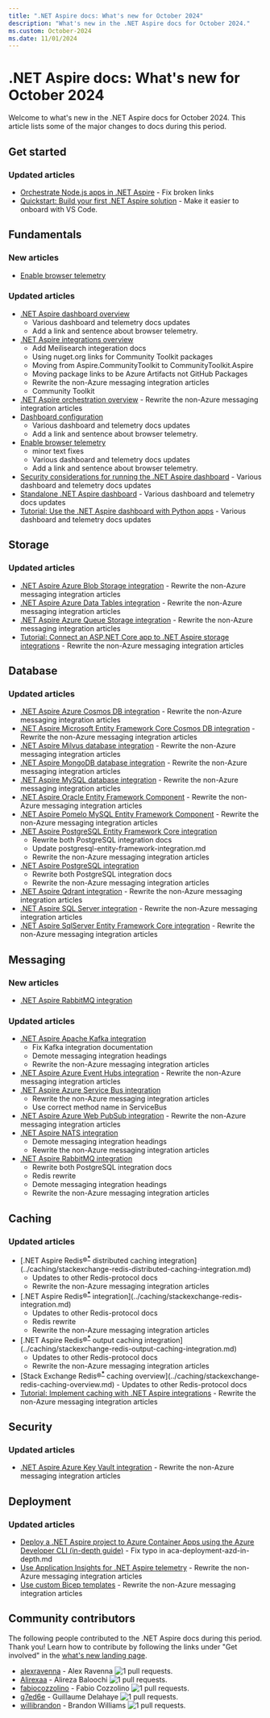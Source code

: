 ```yaml
---
title: ".NET Aspire docs: What's new for October 2024"
description: "What's new in the .NET Aspire docs for October 2024."
ms.custom: October-2024
ms.date: 11/01/2024
---
```


# .NET Aspire docs: What's new for October 2024

Welcome to what's new in the .NET Aspire docs for October 2024. This article lists some of the major changes to docs during this period.

## Get started

### Updated articles

- [Orchestrate Node.js apps in .NET Aspire](../get-started/build-aspire-apps-with-nodejs.md) - Fix broken links
- [Quickstart: Build your first .NET Aspire solution](../get-started/build-your-first-aspire-app.md) - Make it easier to onboard with VS Code.

## Fundamentals

### New articles

- [Enable browser telemetry](../fundamentals/dashboard/enable-browser-telemetry.md)

### Updated articles

- [.NET Aspire dashboard overview](../fundamentals/dashboard/overview.md)
  - Various dashboard and telemetry docs updates
  - Add a link and sentence about browser telemetry.
- [.NET Aspire integrations overview](../fundamentals/integrations-overview.md)
  - Add Meilisearch integeration docs
  - Using nuget.org links for Community Toolkit packages
  - Moving from Aspire.CommunityToolkit to CommunityToolkit.Aspire
  - Moving package links to be Azure Artifacts not GitHub Packages
  - Rewrite the non-Azure messaging integration articles
  - Community Toolkit
- [.NET Aspire orchestration overview](../fundamentals/app-host-overview.md) - Rewrite the non-Azure messaging integration articles
- [Dashboard configuration](../fundamentals/dashboard/configuration.md)
  - Various dashboard and telemetry docs updates
  - Add a link and sentence about browser telemetry.
- [Enable browser telemetry](../fundamentals/dashboard/enable-browser-telemetry.md)
  - minor text fixes
  - Various dashboard and telemetry docs updates
  - Add a link and sentence about browser telemetry.
- [Security considerations for running the .NET Aspire dashboard](../fundamentals/dashboard/security-considerations.md) - Various dashboard and telemetry docs updates
- [Standalone .NET Aspire dashboard](../fundamentals/dashboard/standalone.md) - Various dashboard and telemetry docs updates
- [Tutorial: Use the .NET Aspire dashboard with Python apps](../fundamentals/dashboard/standalone-for-python.md) - Various dashboard and telemetry docs updates

## Storage

### Updated articles

- [.NET Aspire Azure Blob Storage integration](../storage/azure-storage-blobs-integration.md) - Rewrite the non-Azure messaging integration articles
- [.NET Aspire Azure Data Tables integration](../storage/azure-storage-tables-integration.md) - Rewrite the non-Azure messaging integration articles
- [.NET Aspire Azure Queue Storage integration](../storage/azure-storage-queues-integration.md) - Rewrite the non-Azure messaging integration articles
- [Tutorial: Connect an ASP.NET Core app to .NET Aspire storage integrations](../storage/azure-storage-integrations.md) - Rewrite the non-Azure messaging integration articles

## Database

### Updated articles

- [.NET Aspire Azure Cosmos DB integration](../database/azure-cosmos-db-integration.md) - Rewrite the non-Azure messaging integration articles
- [.NET Aspire Microsoft Entity Framework Core Cosmos DB integration](../database/azure-cosmos-db-entity-framework-integration.md) - Rewrite the non-Azure messaging integration articles
- [.NET Aspire Milvus database integration](../database/milvus-integration.md) - Rewrite the non-Azure messaging integration articles
- [.NET Aspire MongoDB database integration](../database/mongodb-integration.md) - Rewrite the non-Azure messaging integration articles
- [.NET Aspire MySQL database integration](../database/mysql-integration.md) - Rewrite the non-Azure messaging integration articles
- [.NET Aspire Oracle Entity Framework Component](../database/oracle-entity-framework-integration.md) - Rewrite the non-Azure messaging integration articles
- [.NET Aspire Pomelo MySQL Entity Framework Component](../database/mysql-entity-framework-integration.md) - Rewrite the non-Azure messaging integration articles
- [.NET Aspire PostgreSQL Entity Framework Core integration](../database/postgresql-entity-framework-integration.md)
  - Rewrite both PostgreSQL integration docs
  - Update postgresql-entity-framework-integration.md
  - Rewrite the non-Azure messaging integration articles
- [.NET Aspire PostgreSQL integration](../database/postgresql-integration.md)
  - Rewrite both PostgreSQL integration docs
  - Rewrite the non-Azure messaging integration articles
- [.NET Aspire Qdrant integration](../database/qdrant-integration.md) - Rewrite the non-Azure messaging integration articles
- [.NET Aspire SQL Server integration](../database/sql-server-integration.md) - Rewrite the non-Azure messaging integration articles
- [.NET Aspire SqlServer Entity Framework Core integration](../database/sql-server-entity-framework-integration.md) - Rewrite the non-Azure messaging integration articles

## Messaging

### New articles

- [.NET Aspire RabbitMQ integration](../messaging/rabbitmq-integration.md)

### Updated articles

- [.NET Aspire Apache Kafka integration](../messaging/kafka-integration.md)
  - Fix Kafka integration documentation
  - Demote messaging integration headings
  - Rewrite the non-Azure messaging integration articles
- [.NET Aspire Azure Event Hubs integration](../messaging/azure-event-hubs-integration.md) - Rewrite the non-Azure messaging integration articles
- [.NET Aspire Azure Service Bus integration](../messaging/azure-service-bus-integration.md)
  - Rewrite the non-Azure messaging integration articles
  - Use correct method name in ServiceBus
- [.NET Aspire Azure Web PubSub integration](../messaging/azure-web-pubsub-integration.md) - Rewrite the non-Azure messaging integration articles
- [.NET Aspire NATS integration](../messaging/nats-integration.md)
  - Demote messaging integration headings
  - Rewrite the non-Azure messaging integration articles
- [.NET Aspire RabbitMQ integration](../messaging/rabbitmq-integration.md)
  - Rewrite both PostgreSQL integration docs
  - Redis rewrite
  - Demote messaging integration headings
  - Rewrite the non-Azure messaging integration articles

## Caching

### Updated articles

- [.NET Aspire Redis&reg;<sup>**[*](#registered)**</sup> distributed caching integration](../caching/stackexchange-redis-distributed-caching-integration.md)
  - Updates to other Redis-protocol docs
  - Rewrite the non-Azure messaging integration articles
- [.NET Aspire Redis&reg;<sup>**[*](#registered)**</sup> integration](../caching/stackexchange-redis-integration.md)
  - Updates to other Redis-protocol docs
  - Redis rewrite
  - Rewrite the non-Azure messaging integration articles
- [.NET Aspire Redis&reg;<sup>**[*](#registered)**</sup> output caching integration](../caching/stackexchange-redis-output-caching-integration.md)
  - Updates to other Redis-protocol docs
  - Rewrite the non-Azure messaging integration articles
- [Stack Exchange Redis&reg;<sup>**[*](#registered)**</sup> caching overview](../caching/stackexchange-redis-caching-overview.md) - Updates to other Redis-protocol docs
- [Tutorial: Implement caching with .NET Aspire integrations](../caching/caching-integrations.md) - Rewrite the non-Azure messaging integration articles

## Security

### Updated articles

- [.NET Aspire Azure Key Vault integration](../security/azure-security-key-vault-integration.md) - Rewrite the non-Azure messaging integration articles

## Deployment

### Updated articles

- [Deploy a .NET Aspire project to Azure Container Apps using the Azure Developer CLI (in-depth guide)](../deployment/azure/aca-deployment-azd-in-depth.md) - Fix typo in aca-deployment-azd-in-depth.md
- [Use Application Insights for .NET Aspire telemetry](../deployment/azure/application-insights.md) - Rewrite the non-Azure messaging integration articles
- [Use custom Bicep templates](../deployment/azure/custom-bicep-templates.md) - Rewrite the non-Azure messaging integration articles

## Community contributors

The following people contributed to the .NET Aspire docs during this period. Thank you! Learn how to contribute by following the links under "Get involved" in the [what's new landing page](index.yml).

- [alexravenna](https://github.com/alexravenna) - Alex Ravenna ![1 pull requests.](https://img.shields.io/badge/Merged%20Pull%20Requests-1-green)
- [Alirexaa](https://github.com/Alirexaa) - Alireza Baloochi  ![1 pull requests.](https://img.shields.io/badge/Merged%20Pull%20Requests-1-green)
- [fabiocozzolino](https://github.com/fabiocozzolino) - Fabio Cozzolino ![1 pull requests.](https://img.shields.io/badge/Merged%20Pull%20Requests-1-green)
- [g7ed6e](https://github.com/g7ed6e) - Guillaume Delahaye ![1 pull requests.](https://img.shields.io/badge/Merged%20Pull%20Requests-1-green)
- [willibrandon](https://github.com/willibrandon) - Brandon Williams ![1 pull requests.](https://img.shields.io/badge/Merged%20Pull%20Requests-1-green)
